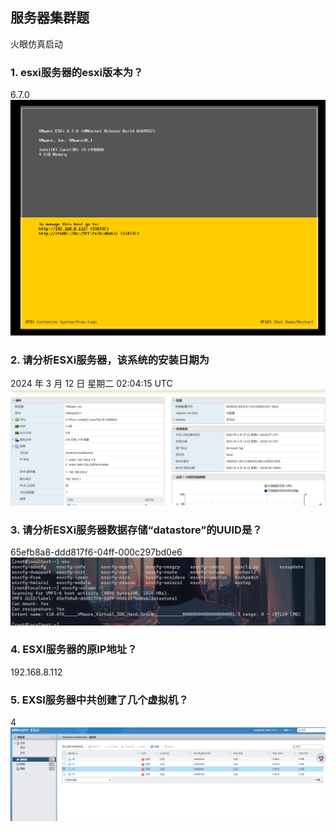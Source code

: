 ## 服务器集群题
火眼仿真启动
### 1. esxi服务器的esxi版本为？
6.7.0
![](attachments/Pasted%20image%2020240427135629.png)

### 2. 请分析ESXi服务器，该系统的安装日期为
2024 年 3 月 12 日 星期二 02:04:15 UTC
![](attachments/Pasted%20image%2020240427144143.png)

### 3. 请分析ESXi服务器数据存储“datastore”的UUID是？
65efb8a8-ddd817f6-04ff-000c297bd0e6
![](attachments/Pasted%20image%2020240427151325.png)
### 4. ESXI服务器的原IP地址？
192.168.8.112
### 5. EXSI服务器中共创建了几个虚拟机？
4
![](attachments/Pasted%20image%2020240427142851.png)